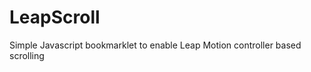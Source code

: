 LeapScroll
==========

Simple Javascript bookmarklet to enable Leap Motion controller based scrolling
